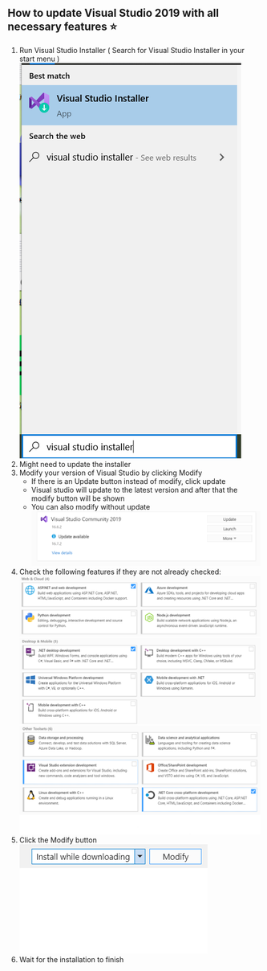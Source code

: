 ## How to update Visual Studio 2019 with all necessary features ⭐
1. Run Visual Studio Installer ( Search for Visual Studio Installer in your start menu )
![Visual Studio Installer](img/vs1.png)
2. Might need to update the installer
3. Modify your version of Visual Studio by clicking Modify
	* If there is an Update button instead of modify, click update
	* Visual studio will update to the latest version and after that the modify button will be shown
	* You can also modify without update
![Update Installer](img/vs2.png)
4. Check the following features if they are not already checked:
![Modify Installation](img/vs4.png)
![Modify Installation](img/vs5.png)
![Modify Installation](img/vs6.png)	
5. Click the Modify button
![Modify Installation](img/vs7.png)
7. Wait for the installation to finish
